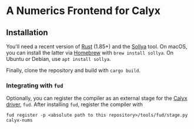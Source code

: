 # A Numerics Frontend for Calyx

## Installation

You'll need a recent version of [Rust][rust] (1.85+) and the [Sollya][sollya]
tool. On macOS, you can install the latter via [Homebrew][brew] with
`brew install sollya`. On Ubuntu or Debian, use `apt install sollya`.

Finally, clone the repository and build with `cargo build`.

### Integrating with `fud`

Optionally, you can register the compiler as an external stage for the
[Calyx driver][fud], `fud`. After installing `fud`, register the compiler with

    fud register -p <absolute path to this repository>/tools/fud/stage.py calyx-nums

[brew]: https://brew.sh/
[fud]: https://docs.calyxir.org/running-calyx/fud/index.html
[rust]: https://doc.rust-lang.org/cargo/getting-started/installation.html
[sollya]: https://www.sollya.org/
